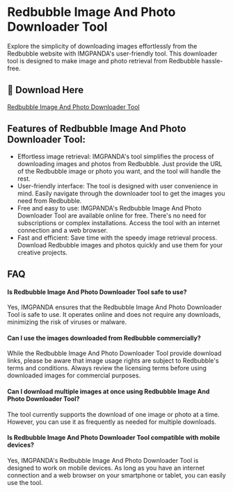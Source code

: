 # Redbubble Image And Photo Downloader Tool

Explore the simplicity of downloading images effortlessly from the Redbubble website with IMGPANDA's user-friendly tool. This downloader tool is designed to make image and photo retrieval from Redbubble hassle-free.

## 🔗 Download Here
[Redbubble Image And Photo Downloader Tool](https://imgpanda.com/redbubble-image-and-photo-downloader-tool/)

## Features of Redbubble Image And Photo Downloader Tool:

- Effortless image retrieval: IMGPANDA's tool simplifies the process of downloading images and photos from Redbubble. Just provide the URL of the Redbubble image or photo you want, and the tool will handle the rest.
- User-friendly interface: The tool is designed with user convenience in mind. Easily navigate through the downloader tool to get the images you need from Redbubble.
- Free and easy to use: IMGPANDA's Redbubble Image And Photo Downloader Tool are available online for free. There's no need for subscriptions or complex installations. Access the tool with an internet connection and a web browser.
- Fast and efficient: Save time with the speedy image retrieval process. Download Redbubble images and photos quickly and use them for your creative projects.

## FAQ

#### Is Redbubble Image And Photo Downloader Tool safe to use?

Yes, IMGPANDA ensures that the Redbubble Image And Photo Downloader Tool is safe to use. It operates online and does not require any downloads, minimizing the risk of viruses or malware.

#### Can I use the images downloaded from Redbubble commercially?

While the Redbubble Image And Photo Downloader Tool provide download links, please be aware that image usage rights are subject to Redbubble's terms and conditions. Always review the licensing terms before using downloaded images for commercial purposes.

#### Can I download multiple images at once using Redbubble Image And Photo Downloader Tool?

The tool currently supports the download of one image or photo at a time. However, you can use it as frequently as needed for multiple downloads.

#### Is Redbubble Image And Photo Downloader Tool compatible with mobile devices?

Yes, IMGPANDA's Redbubble Image And Photo Downloader Tool is designed to work on mobile devices. As long as you have an internet connection and a web browser on your smartphone or tablet, you can easily use the tool.
